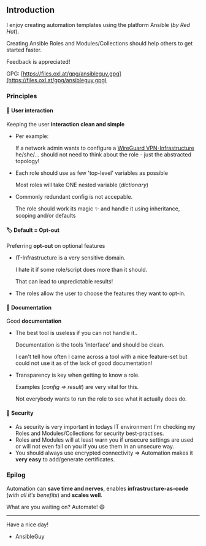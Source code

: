 ## Introduction

I enjoy creating automation templates using the platform Ansible (*by Red Hat*).

Creating Ansible Roles and Modules/Collections should help others to get started faster.

Feedback is appreciated!

GPG: [https://files.oxl.at/gpg/ansibleguy.gpg](https://files.oxl.at/gpg/ansibleguy.gpg)

### Principles

#### 💭 User interaction
Keeping the user **interaction clean and simple**
* Per example:
  
  If a network admin wants to configure a [WireGuard VPN-Infrastructure](https://github.com/ansibleguy/infra_wireguard) he/she/... should not need to think about the role - just the abstracted topology!

* Each role should use as few 'top-level' variables as possible

  Most roles will take ONE nested variable (*dictionary*)
    
* Commonly redundant config is not accepable.
  
  The role should work its magic ✨ and handle it using inheritance, scoping and/or defaults

#### 🏷 Default = Opt-out

Preferring **opt-out** on optional features
* IT-Infrastructure is a very sensitive domain.
  
  I hate it if some role/script does more than it should.
   
  That can lead to unpredictable results!
  
* The roles allow the user to choose the features they want to opt-in.

#### 📗 Documentation

Good **documentation**
* The best tool is useless if you can not handle it..

  Documentation is the tools 'interface' and should be clean.
  
  I can't tell how often I came across a tool with a nice feature-set but could not use it as of the lack of good documentation!
  
* Transparency is key when getting to know a role.

  Examples (*config => result*) are very vital for this.
  
  Not everybody wants to run the role to see what it actually does do.


#### 🔐	Security

* As security is very important in todays IT environment I'm checking my Roles and Modules/Collections for security best-practises.
* Roles and Modules will at least warn you if unsecure settings are used or will not even fail on you if you use them in an unsecure way.
* You should always use encrypted connectivity => Automation makes it **very easy** to add/generate certificates. 

### Epilog

Automation can **save time and nerves**, enables **infrastructure-as-code** (*with all it's benefits*) and **scales well**.

What are you waiting on? Automate! 😄

----

Have a nice day!
- AnsibleGuy
